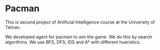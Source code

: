 # Pacman

This is second project of Artificial Intelligence course at the University of Tehran.

We developed agent for pacman to win the game. We do this by search algorithms. We use BFS, DFS, IDS and A* with different hueristics.
